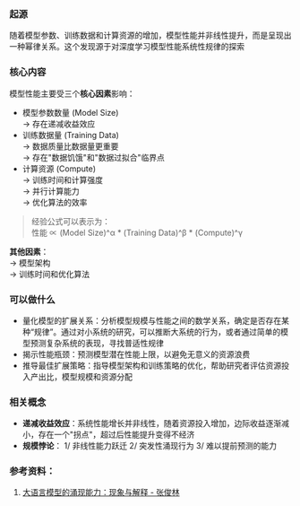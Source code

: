 ### 起源
随着模型参数、训练数据和计算资源的增加，模型性能并非线性提升，而是呈现出一种幂律关系。这个发现源于对深度学习模型性能系统性规律的探索

### 核心内容
模型性能主要受三个**核心因素**影响：  
- 模型参数数量 (Model Size)  
→ 存在递减收益效应  
- 训练数据量 (Training Data)  
→ 数据质量比数据量更重要  
→ 存在"数据饥饿"和"数据过拟合"临界点   
- 计算资源 (Compute)  
→ 训练时间和计算强度  
→ 并行计算能力  
→ 优化算法的效率  

> 经验公式可以表示为：  
> 性能 ∝ (Model Size)^α * (Training Data)^β * (Compute)^γ

**其他因素**：  
→ 模型架构  
→ 训练时间和优化算法  

### 可以做什么
- 量化模型的扩展关系：分析模型规模与性能之间的数学关系，确定是否存在某种“规律”。通过对小系统的研究，可以推断大系统的行为，或者通过简单的模型预测复杂系统的表现，寻找普适性规律
- 揭示性能瓶颈：预测模型潜在性能上限，以避免无意义的资源浪费
- 推导最佳扩展策略：指导模型架构和训练策略的优化，帮助研究者评估资源投入产出比，模型规模和资源分配

### 相关概念
- **递减收益效应**：系统性能增长并非线性，随着资源投入增加，边际收益逐渐减小，存在一个"拐点"，超过后性能提升变得不经济  
- **规模悖论**： 1/ 非线性能力跃迁 2/ 突发性涌现行为 3/ 难以提前预测的能力  

### 参考资料：
1. [大语言模型的涌现能力：现象与解释 - 张俊林](https://zhuanlan.zhihu.com/p/621438653)

